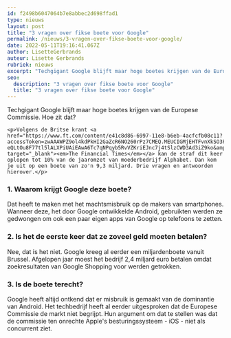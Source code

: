 ```yaml
---
id: f2498b6047064b7e8abbec2d698ffad1
type: nieuws
layout: post
title: "3 vragen over fikse boete voor Google"
permalink: /nieuws/3-vragen-over-fikse-boete-voor-google/
date: 2022-05-11T19:16:41.067Z
author: LisetteGerbrands
auteur: Lisette Gerbrands
rubriek: nieuws
excerpt: "Techgigant Google blijft maar hoge boetes krijgen van de Europese Commissie. Hoe zit dat?   "
seo:
  description: "3 vragen over fikse boete voor Google"
  title: "3 vragen over fikse boete voor Google"
---
```

Techgigant Google blijft maar hoge boetes krijgen van de Europese Commissie. Hoe zit dat?   

    <p>Volgens de Britse krant <a href="https://www.ft.com/content/e41c8d86-6997-11e8-b6eb-4acfcfb08c11?accessToken=zwAAAWPZ9ol4kdPkHI2GaZcR6NO260rPz7CMEQ.MEUCIGMjEHTFvnXkSO3PZF1dGdZ-eQLtOu8F77tl5lALXPiUAiEAwA6Tc7qNPqyb5RvVZKriEJnc7j4tSlzCWD3Ad3iZ9ko&amp;sharetype=gift" target="_blank"><em>The Financial Times</em></a> kan de straf dit keer oplopen tot 10% van de jaaromzet van moederbedrijf Alphabet. Dan kom je uit op een boete van zo'n 9,3 miljard. Drie vragen en antwoorden hierover.</p>
<h3>1. Waarom krijgt Google deze boete?</h3>
<p>Dat heeft te maken met het machtsmisbruik op de makers van smartphones. Wanneer deze, het door Google ontwikkelde Android, gebruikten werden ze gedwongen om ook een paar eigen apps van Google op telefoons te zetten.</p>
<h3>2. Is het de eerste keer dat ze zoveel geld moeten betalen?</h3>
<p>Nee, dat is het niet. Google kreeg al eerder een miljardenboete vanuit Brussel. Afgelopen jaar moest het bedrijf 2,4 miljard euro betalen omdat zoekresultaten van Google Shopping voor werden getrokken.</p>
<h3>3. Is de boete terecht?</h3>
<p>Google heeft altijd ontkend dat er misbruik is gemaakt van de dominantie van Android. Het techbedrijf heeft al eerder uitgesproken dat de Europese Commissie de markt niet begrijpt. Hun argument om dat te stellen was dat de commissie ten onrechte Apple's besturingssysteem - iOS - niet als concurrent ziet.</p>  
